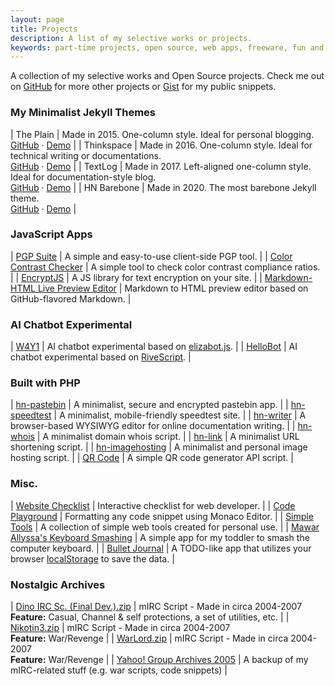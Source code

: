 ```yaml
---
layout: page
title: Projects
description: A list of my selective works or projects.
keywords: part-time projects, open source, web apps, freeware, fun and learning, hobby, experimental code, templates
---
```


A collection of my selective works and Open Source projects. Check me out on [GitHub](https://github.com/heiswayi) for more other projects or [Gist](https://gist.github.com/heiswayi) for my public snippets.



### My Minimalist Jekyll Themes

| The Plain | Made in 2015. One-column style. Ideal for personal blogging.<br>[GitHub](https://github.com/heiswayi/the-plain) &middot; [Demo](https://heiswayi.github.io/the-plain) |
| Thinkspace | Made in 2016. One-column style. Ideal for technical writing or documentations.<br>[GitHub](https://github.com/heiswayi/thinkspace) &middot; [Demo](https://heiswayi.github.io/thinkspace) |
| TextLog | Made in 2017. Left-aligned one-column style. Ideal for documentation-style blog.<br>[GitHub](https://github.com/heiswayi/textlog) &middot; [Demo](https://heiswayi.github.io/textlog) |
| HN Barebone | Made in 2020. The most barebone Jekyll theme.<br>[GitHub](https://github.com/heiswayi/hn-barebone) &middot; [Demo](https://heiswayi.github.io/hn-barebone/) |



### JavaScript Apps

| [PGP Suite](https://heiswayi.github.io/pgp/) | A simple and easy-to-use client-side PGP tool. |
| [Color Contrast Checker](https://heiswayi.github.io/color-contrast-checker/) | A simple tool to check color contrast compliance ratios. |
| [EncryptJS](https://heiswayi.github.io/encryptjs/) | A JS library for text encryption on your site. |
| [Markdown-HTML Live Preview Editor](https://heiswayi.github.io/markdown-editor/) | Markdown to HTML preview editor based on GitHub-flavored Markdown. |



### AI Chatbot Experimental

| [W4Y1](https://heiswayi.github.io/w4y1/) | AI chatbot experimental based on [elizabot.js](https://www.masswerk.at/elizabot/). |
| [HelloBot](https://heiswayi.github.io/hellobot/) | AI chatbot experimental based on [RiveScript](https://www.rivescript.com/). |



### Built with PHP

| [hn-pastebin](https://dev.nrird.com/pastebin/) | A minimalist, secure and encrypted pastebin app. |
| [hn-speedtest](https://dev.nrird.com/speedtest/) | A minimalist, mobile-friendly speedtest site. |
| [hn-writer](https://dev.nrird.com/writer/) | A browser-based WYSIWYG editor for online documentation writing. |
| [hn-whois](https://dev.nrird.com/whois/) | A minimalist domain whois script. |
| [hn-link](https://dev.nrird.com/link/create) | A minimalist URL shortening script. |
| [hn-imagehosting](https://dev.nrird.com/imagehosting/) | A minimalist and personal image hosting script. |
| [QR Code](https://heiswayi.nrird.com/qrcode) | A simple QR code generator API script. |



### Misc.

| [Website Checklist](https://heiswayi.github.io/website-checklist/) | Interactive checklist for web developer. |
| [Code Playground](https://heiswayi.github.io/code-playground/) | Formatting any code snippet using Monaco Editor. |
| [Simple Tools](https://heiswayi.github.io/simple-tools/) | A collection of simple web tools created for personal use. |
| [Mawar Allyssa's Keyboard Smashing](https://heiswayi.nrird.com/mawar-allyssa) | A simple app for my toddler to smash the computer keyboard. |
| [Bullet Journal](https://dev.nrird.com/bulletjournal/) | A TODO-like app that utilizes your browser [localStorage](https://developer.mozilla.org/en-US/docs/Web/API/Window/localStorage) to save the data. |



### Nostalgic Archives

| [Dino IRC Sc. (Final Dev.).zip](https://www.dropbox.com/s/5m6fcpwfe998vg1/Dino%20IRC%20Sc.%20%28Final%20Dev.%29.zip?dl=0) | mIRC Script - Made in circa 2004-2007<br>**Feature:** Casual, Channel & self protections, a set of utilities, etc. |
| [Nikotin3.zip](https://www.dropbox.com/s/2cjjvfsw9m2wpwa/Nikotin3.zip?dl=0) | mIRC Script - Made in circa 2004-2007<br>**Feature:** War/Revenge |
| [WarLord.zip](https://www.dropbox.com/s/fala3ispr3b1ntc/WarLord.zip?dl=0) | mIRC Script - Made in circa 2004-2007<br>**Feature:** War/Revenge |
| [Yahoo! Group Archives 2005](https://drive.google.com/drive/u/0/folders/1YG3HsmF-m0x5s3nVP7lFT9tAZaJVDKsd) | A backup of my mIRC-related stuff (e.g. war scripts, code snippets) |
